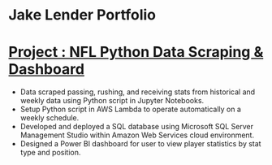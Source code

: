 # Jake Lender Portfolio

# [Project : NFL Python Data Scraping & Dashboard](https://github.com/JacobLender/FantasyFootball) 
* Data scraped passing, rushing, and receiving stats from historical and weekly data using Python script in Jupyter Notebooks.
* Setup Python script in AWS Lambda to operate automatically on a weekly schedule.
* Developed and deployed a SQL database using Microsoft SQL Server Management Studio within Amazon Web Services cloud environment.
* Designed a Power BI dashboard for user to view player statistics by stat type and position.



